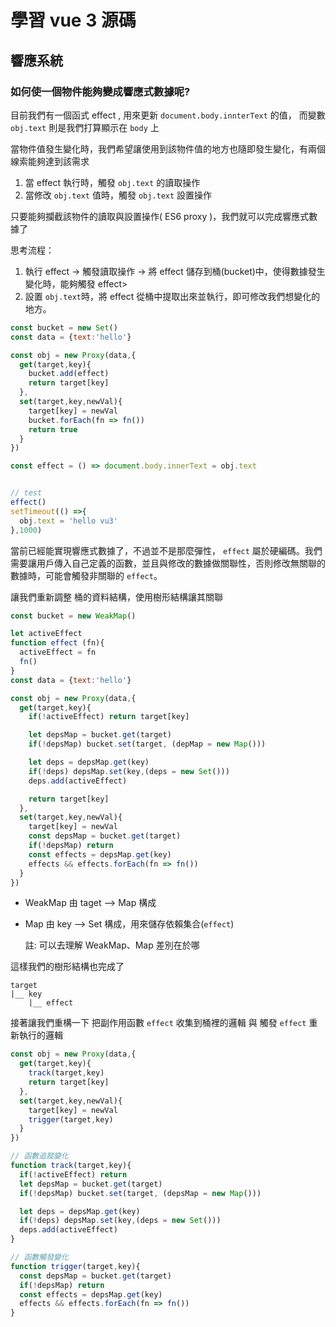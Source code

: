 # 學習 vue 3 源碼

## 響應系統
### 如何使一個物件能夠變成響應式數據呢?
目前我們有一個函式 effect , 用來更新 `document.body.innterText` 的值， 而變數 `obj.text` 則是我們打算顯示在 `body` 上

當物件值發生變化時，我們希望讓使用到該物件值的地方也隨即發生變化，有兩個線索能夠達到該需求

1. 當 effect 執行時，觸發 `obj.text` 的讀取操作
2. 當修改 `obj.text` 值時，觸發 `obj.text` 設置操作

只要能夠攔截該物件的讀取與設置操作( ES6 proxy )，我們就可以完成響應式數據了

思考流程：
1. 執行 effect -> 觸發讀取操作 -> 將 effect 儲存到桶(bucket)中，使得數據發生變化時，能夠觸發 effect>
2. 設置 `obj.text`時，將 effect 從桶中提取出來並執行，即可修改我們想變化的地方。

```javascript
const bucket = new Set()
const data = {text:'hello'}

const obj = new Proxy(data,{
  get(target,key){
    bucket.add(effect)
    return target[key]
  },
  set(target,key,newVal){
    target[key] = newVal
    bucket.forEach(fn => fn())
    return true
  }
})

const effect = () => document.body.innerText = obj.text


// test
effect()
setTimeout(() =>{
  obj.text = 'hello vu3'
},1000)
```

當前已經能實現響應式數據了，不過並不是那麼彈性， `effect` 屬於硬編碼。我們需要讓用戶傳入自己定義的函數，並且與修改的數據做關聯性，否則修改無關聯的數據時，可能會觸發非關聯的 `effect`。  

讓我們重新調整 桶的資料結構，使用樹形結構讓其關聯

``` javascript
const bucket = new WeakMap()

let activeEffect
function effect (fn){
  activeEffect = fn
  fn()
}
const data = {text:'hello'}

const obj = new Proxy(data,{
  get(target,key){
    if(!activeEffect) return target[key]

    let depsMap = bucket.get(target)
    if(!depsMap) bucket.set(target, (depMap = new Map()))

    let deps = depsMap.get(key)
    if(!deps) depsMap.set(key,(deps = new Set()))
    deps.add(activeEffect)

    return target[key]
  },
  set(target,key,newVal){
    target[key] = newVal
    const depsMap = bucket.get(target)
    if(!depsMap) return 
    const effects = depsMap.get(key)
    effects && effects.forEach(fn => fn())
  }
})
```

- WeakMap 由 taget --> Map 構成
- Map 由 key --> Set 構成，用來儲存依賴集合(`effect`)

  註: 可以去理解 WeakMap、Map 差別在於哪 

這樣我們的樹形結構也完成了
```
target 
|__ key
    |__ effect
```

接著讓我們重構一下 把副作用函數 `effect` 收集到桶裡的邏輯 與 觸發 `effect` 重新執行的邏輯

```javascript
const obj = new Proxy(data,{
  get(target,key){
    track(target,key)
    return target[key]
  },
  set(target,key,newVal){
    target[key] = newVal
    trigger(target,key)
  }
})

// 函數追蹤變化
function track(target,key){
  if(!activeEffect) return 
  let depsMap = bucket.get(target)
  if(!depsMap) bucket.set(target, (depsMap = new Map()))

  let deps = depsMap.get(key)
  if(!deps) depsMap.set(key,(deps = new Set()))
  deps.add(activeEffect)
}

// 函數觸發變化
function trigger(target,key){
  const depsMap = bucket.get(target)
  if(!depsMap) return
  const effects = depsMap.get(key)
  effects && effects.forEach(fn => fn())
}
```